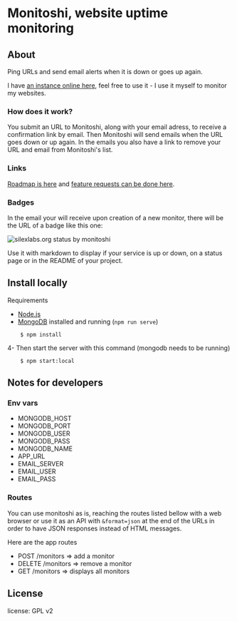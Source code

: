 # Monitoshi, website uptime monitoring

## About

Ping URLs and send email alerts when it is down or goes up again.

I have [an instance online here](https://monitoshi.lexoyo.me/), feel free to use it - I use it myself to monitor my websites.

### How does it work?

You submit an URL to Monitoshi, along with your email adress, to receive a confirmation link by email. Then Monitoshi will send emails when the URL goes down or up again. In the emails you also have a link to remove your URL and email from Monitoshi's list.

### Links

[Roadmap is here](https://github.com/lexoyo/Monitoshi/issues/1) and [feature requests can be done here](https://github.com/lexoyo/Monitoshi/issues/).

### Badges

In the email your will receive upon creation of a new monitor, there will be the URL of a badge like this one:

![silexlabs.org status by monitoshi](http://monitoshi.lexoyo.me/badge/1477987707192-1847)

Use it with markdown to display if your service is up or down, on a status page or in the README of your project.

## Install locally

Requirements

* [Node.js](http://nodejs.org/)
* [MongoDB](https://www.mongodb.org/) installed and running (`npm run serve`)


```
    $ npm install
```

4- Then start the server with this command (mongodb needs to be running)

```
    $ npm start:local
```

## Notes for developers

### Env vars

* MONGODB_HOST
* MONGODB_PORT
* MONGODB_USER
* MONGODB_PASS
* MONGODB_NAME
* APP_URL
* EMAIL_SERVER
* EMAIL_USER
* EMAIL_PASS

### Routes

You can use monitoshi as is, reaching the routes listed bellow with a web browser or use it as an API with `&format=json` at the end of the URLs in order to have JSON responses instead of HTML messages.

Here are the app routes

* POST /monitors => add a monitor
* DELETE /monitors => remove a monitor
* GET /monitors => displays all monitors

## License

license: GPL v2

